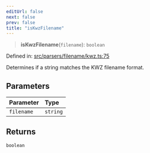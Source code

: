 ```yaml
---
editUrl: false
next: false
prev: false
title: "isKwzFilename"
---
```


> **isKwzFilename**(`filename`): `boolean`

Defined in: [src/parsers/filename/kwz.ts:75](https://github.com/jaames/flipnote.js/blob/fa9305c29e8ec1c9100d20a6b44d2fa614eb1888/src/parsers/filename/kwz.ts#L75)

Determines if a string matches the KWZ filename format.

## Parameters

| Parameter | Type |
| :------ | :------ |
| `filename` | `string` |

## Returns

`boolean`
